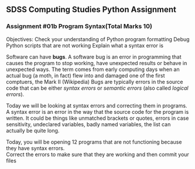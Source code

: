 ## SDSS Computing Studies Python Assignment
### Assignment #01b Program Syntax(Total Marks 10)

Objectives:
Check your understanding of Python program formatting
Debug Python scripts that are not working
Explain what a syntax error is

Software can have **bugs**.  A software bug is an error in programming that causes the program to stop working, have unexpected results or behave in unexpected ways.  The term comes from early computing days when an actual bug (a moth, in fact) flew into and damaged one of the first comptuers, the Mark II (Wikipedia) Bugs are typically errors in the source code that can be either *syntax errors* or *semantic errors* (also called *logical errors*).

Today we will be looking at syntax errors and correcting them in programs.
A syntax error is an error in the way that the source code for the program is written.  It could be things like unmatched brackets or quotes, errors in case sensitivity, undeclared variables, badly named variables, the list can actually be quite long.

Today, you will be opening 12 programs that are not functioning because they have syntax errors.  
Correct the errors to make sure that they are working and then commit your files

